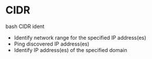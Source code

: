 # CIDR
bash CIDR ident 


- Identify network range for the specified IP address(es)
- Ping discovered IP address(es)
- Identify IP address(es) of the specified domain
